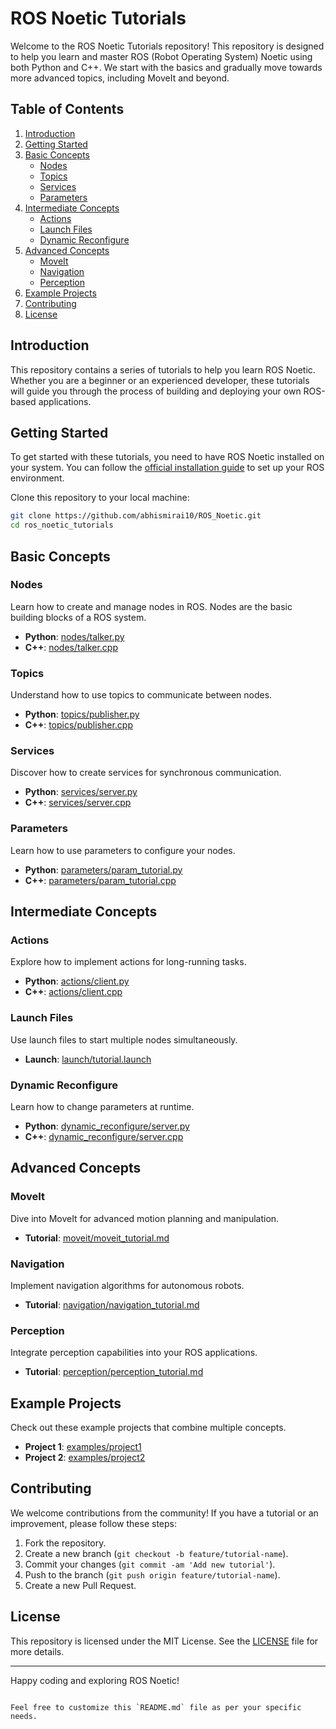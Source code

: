 # ROS Noetic Tutorials

Welcome to the ROS Noetic Tutorials repository! This repository is designed to help you learn and master ROS (Robot Operating System) Noetic using both Python and C++. We start with the basics and gradually move towards more advanced topics, including MoveIt and beyond.

## Table of Contents

1. [Introduction](#introduction)
2. [Getting Started](#getting-started)
3. [Basic Concepts](#basic-concepts)
   - [Nodes](#nodes)
   - [Topics](#topics)
   - [Services](#services)
   - [Parameters](#parameters)
4. [Intermediate Concepts](#intermediate-concepts)
   - [Actions](#actions)
   - [Launch Files](#launch-files)
   - [Dynamic Reconfigure](#dynamic-reconfigure)
5. [Advanced Concepts](#advanced-concepts)
   - [MoveIt](#moveit)
   - [Navigation](#navigation)
   - [Perception](#perception)
6. [Example Projects](#example-projects)
7. [Contributing](#contributing)
8. [License](#license)

## Introduction

This repository contains a series of tutorials to help you learn ROS Noetic. Whether you are a beginner or an experienced developer, these tutorials will guide you through the process of building and deploying your own ROS-based applications.

## Getting Started

To get started with these tutorials, you need to have ROS Noetic installed on your system. You can follow the [official installation guide](http://wiki.ros.org/noetic/Installation) to set up your ROS environment.

Clone this repository to your local machine:

```bash
git clone https://github.com/abhismirai10/ROS_Noetic.git
cd ros_noetic_tutorials
```

## Basic Concepts

### Nodes

Learn how to create and manage nodes in ROS. Nodes are the basic building blocks of a ROS system.

- **Python**: [nodes/talker.py](scripts/talker.py)
- **C++**: [nodes/talker.cpp](src/talker.cpp)

### Topics

Understand how to use topics to communicate between nodes.

- **Python**: [topics/publisher.py](scripts/publisher.py)
- **C++**: [topics/publisher.cpp](src/publisher.cpp)

### Services

Discover how to create services for synchronous communication.

- **Python**: [services/server.py](scripts/server.py)
- **C++**: [services/server.cpp](src/server.cpp)

### Parameters

Learn how to use parameters to configure your nodes.

- **Python**: [parameters/param_tutorial.py](scripts/param_tutorial.py)
- **C++**: [parameters/param_tutorial.cpp](src/param_tutorial.cpp)

## Intermediate Concepts

### Actions

Explore how to implement actions for long-running tasks.

- **Python**: [actions/client.py](scripts/client.py)
- **C++**: [actions/client.cpp](src/client.cpp)

### Launch Files

Use launch files to start multiple nodes simultaneously.

- **Launch**: [launch/tutorial.launch](launch/tutorial.launch)

### Dynamic Reconfigure

Learn how to change parameters at runtime.

- **Python**: [dynamic_reconfigure/server.py](scripts/dynamic_reconfigure_server.py)
- **C++**: [dynamic_reconfigure/server.cpp](src/dynamic_reconfigure_server.cpp)

## Advanced Concepts

### MoveIt

Dive into MoveIt for advanced motion planning and manipulation.

- **Tutorial**: [moveit/moveit_tutorial.md](moveit/moveit_tutorial.md)

### Navigation

Implement navigation algorithms for autonomous robots.

- **Tutorial**: [navigation/navigation_tutorial.md](navigation/navigation_tutorial.md)

### Perception

Integrate perception capabilities into your ROS applications.

- **Tutorial**: [perception/perception_tutorial.md](perception/perception_tutorial.md)

## Example Projects

Check out these example projects that combine multiple concepts.

- **Project 1**: [examples/project1](examples/project1)
- **Project 2**: [examples/project2](examples/project2)

## Contributing

We welcome contributions from the community! If you have a tutorial or an improvement, please follow these steps:

1. Fork the repository.
2. Create a new branch (`git checkout -b feature/tutorial-name`).
3. Commit your changes (`git commit -am 'Add new tutorial'`).
4. Push to the branch (`git push origin feature/tutorial-name`).
5. Create a new Pull Request.

## License

This repository is licensed under the MIT License. See the [LICENSE](LICENSE) file for more details.

---

Happy coding and exploring ROS Noetic!
```

Feel free to customize this `README.md` file as per your specific needs.
